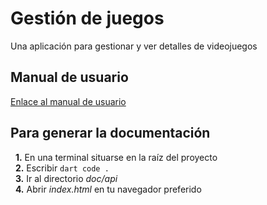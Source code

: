 # Gestión de juegos
Una aplicación para gestionar y ver detalles de videojuegos

## Manual de usuario
[Enlace al manual de usuario]()

## Para generar la documentación
&nbsp;&nbsp;**1.** En una terminal situarse en la raíz del proyecto\
&nbsp;&nbsp;**2.** Escribir ```dart code .```\
&nbsp;&nbsp;**3.** Ir al directorio *doc/api*\
&nbsp;&nbsp;**4.** Abrir *index.html* en tu navegador preferido
